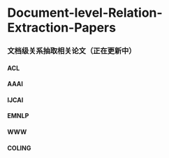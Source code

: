 # Document-level-Relation-Extraction-Papers
### 文档级关系抽取相关论文（正在更新中）
#### ACL

#### AAAI

#### IJCAI

#### EMNLP

#### WWW

#### COLING
